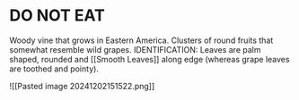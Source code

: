 # DO NOT EAT
Woody vine that grows in Eastern America. Clusters of round fruits that somewhat resemble wild grapes. 
IDENTIFICATION: Leaves are palm shaped, rounded and [[Smooth Leaves]] along edge (whereas grape leaves are toothed and pointy).

![[Pasted image 20241202151522.png]]
